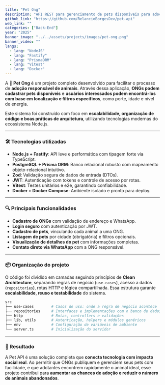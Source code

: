 ```yaml
---
title: "Pet Ong"
description: "API REST para gerenciamento de pets disponíveis para adoção, permitindo que organizações (ONGs) cadastrem pets e usuários encontrem animais com base na cidade e em filtros específicos."
github_link: "https://github.com/RelancioBorgesDev/pet-api"
web_link: ""
categories: ["Back-End"]
year: "2025"
banner_image: "../../assets/projects/images/pet-ong.png"
banner_video: ""
langs:
  - lang: "NodeJS"
  - lang: "Fastify"
  - lang: "PrismaORM"
  - lang: "Vitest"
  - lang: "Docker"
---
```


A 🐾 **Pet Ong** é um projeto completo desenvolvido para facilitar o processo de **adoção responsável de animais**. Através dessa aplicação, **ONGs podem cadastrar pets disponíveis** e **usuários interessados podem encontrá-los com base em localização e filtros específicos**, como porte, idade e nível de energia.

Este sistema foi construído com foco em **escalabilidade, organização de código e boas práticas de arquitetura**, utilizando tecnologias modernas do ecossistema Node.js.

---

### 🛠️ Tecnologias utilizadas

- **Node.js + Fastify**: API leve e performática com tipagem forte via TypeScript.
- **PostgreSQL + Prisma ORM**: Banco relacional robusto com mapeamento objeto-relacional intuitivo.
- **Zod**: Validação segura de dados de entrada (DTOs).
- **JWT**: Autenticação com tokens e controle de acesso por rotas.
- **Vitest**: Testes unitários e e2e, garantindo confiabilidade.
- **Docker + Docker Compose**: Ambiente isolado e pronto para deploy.

---

### 🔍 Principais funcionalidades

- **Cadastro de ONGs** com validação de endereço e WhatsApp.
- **Login seguro** com autenticação por JWT.
- **Cadastro de pets**, vinculando cada animal a uma ONG.
- **Listagem de pets** por cidade (obrigatória) e filtros opcionais.
- **Visualização de detalhes do pet** com informações completas.
- **Contato direto via WhatsApp** com a ONG responsável.

---

### 📦 Organização do projeto

O código foi dividido em camadas seguindo princípios de **Clean Architecture**, separando regras de negócio (`use-cases`), acesso a dados (`repositories`), rotas HTTP e lógica compartilhada. Essa estrutura garante **escalabilidade, reuso e testabilidade** do sistema.

```bash
src
├── use-cases        # Casos de uso: onde a regra de negócio acontece
├── repositories     # Interfaces e implementações com o banco de dados
├── http             # Rotas, controllers e validações
├── lib, utils       # Autenticação, helpers e módulos genéricos
├── env              # Configuração de variáveis de ambiente
└── server.ts        # Inicialização do servidor
```

---

### 💬 Resultado

A Pet API é uma solução completa que **conecta tecnologia com impacto social real**. Ao permitir que ONGs publiquem e gerenciem seus pets com facilidade, e que adotantes encontrem rapidamente o animal ideal, esse projeto contribui para **aumentar as chances de adoção e reduzir o número de animais abandonados**.
